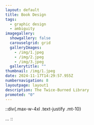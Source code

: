 ```yaml
---
layout: default
title: Book Design
tags:
  - graphic design
  - ambiguity
imagegallery:
  showgallery: false
  carouselgrid: grid
  galleryImages:
    - /img/1.jpeg
    - /img/2.jpeg
    - /img/3.jpeg
  gallerytitle: ""
thumbnail: /img/1.jpeg
date: 2024-11-17T14:29:57.955Z
numbernavigation: 8
layoutpage: layout1
description: The Twice-Burned Library 
promoted: "0"
---
```



::div{.max-w-4xl .text-justify .mt-10}

...
::